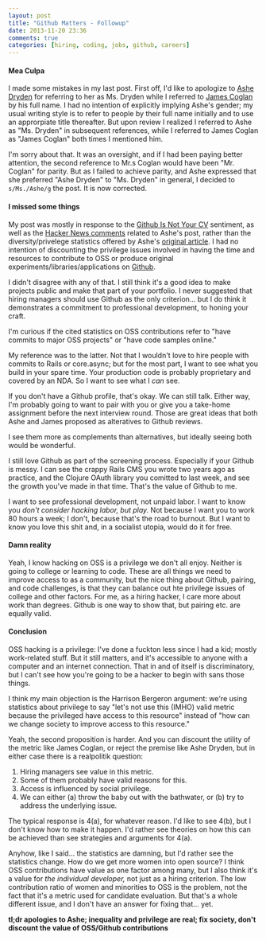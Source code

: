 ```yaml
---
layout: post
title: "Github Matters - Followup"
date: 2013-11-20 23:36
comments: true
categories: [hiring, coding, jobs, github, careers]
---
```


#### Mea Culpa

I made some mistakes in my last post. First off, I'd like to apologize to [Ashe Dryden](http://ashedryden.com/) for referring to her as Ms. Dryden while I referred to [James Coglan](http://jcoglan.com/) by his full name. I had no intention of explicitly implying Ashe's gender; my usual writing style is to refer to people by their full name initially and to use an approrpiate title thereafter. But upon review I realized I referred to Ashe as "Ms. Dryden" in subsequent references, while I referred to James Coglan as "James Coglan" both times I mentioned him. 

I'm sorry about that. It was an oversight, and if I had been paying better attention, the second reference to Mr.s Coglan would have been "Mr. Coglan" for parity. But as I failed to achieve parity, and Ashe expressed that she preferred "Ashe Dryden" to "Ms. Dryden" in general, I decided to `s/Ms./Ashe/g` the post. It is now corrected.

#### I missed some things

My post was mostly in response to the [Github Is Not Your CV](https://blog.jcoglan.com/2013/11/15/why-github-is-not-your-cv/) sentiment, as well as the [Hacker News comments](https://news.ycombinator.com/item?id=6728417) related to Ashe's post, rather than the diversity/privelege statistics offered by Ashe's [original article](http://ashedryden.com/blog/the-ethics-of-unpaid-labor-and-the-oss-community). I had no intention of discounting the privilege issues involved in having the time and resources to contribute to OSS or produce original experiments/libraries/applications on [Github](https://github.com).

I didn't disagree with any of that. I still think it's a good idea to make projects public and make that part of your portfolio. I never suggested that hiring managers should use Github as the only criterion... but I do think it demonstrates a commitment to professional development, to honing your craft. 

I'm curious if the cited statistics on OSS contributions refer to "have commits to major OSS projects" or "have code samples online."

My reference was to the latter. Not that I wouldn't love to hire people with commits to Rails or core.async; but for the most part, I want to see what you build in your spare time. Your production code is probably proprietary and covered by an NDA. So I want to see what I _can_ see.

If you don't have a Github profile, that's okay. We can still talk. Either way, I'm probably going to want to pair with you or give you a take-home assignment before the next interview round. Those are great ideas that both Ashe and James proposed as alteratives to Github reviews. 

I see them more as complements than alternatives, but ideally seeing both would be wonderful.

I still love Github as part of the screening process. Especially if your Github is messy. I can see the crappy Rails CMS you wrote two years ago as practice, and the Clojure OAuth library you comitted to last week, and see the growth you've made in that time. That's the value of Github to me.

I want to see professional development, not unpaid labor. I want to know you _don't consider hacking labor, but play._ Not because I want you to work 80 hours a week; I don't, because that's the road to burnout. But I want to know you love this shit and, in a socialist utopia, would do it for free.

#### Damn reality

Yeah, I know hacking on OSS is a privilege we don't all enjoy. Neither is going to college or learning to code. These are all things we need to improve access to as a community, but the nice thing about Github, pairing, and code challenges, is that they can balance out hte privilege issues of college and other factors. For me, as a hiring hacker, I care more about work than degrees. Github is one way to show that, but pairing etc. are equally valid.

#### Conclusion

OSS hacking is a privilege: I've done a fuckton less since I had a kid; mostly work-related stuff. But it still matters, and it's accessible to anyone with a computer and an internet connection. That in and of itself is discriminatory, but I can't see how you're going to be a hacker to begin with sans those things.

I think my main objection is the Harrison Bergeron argument: we're using statistics about privilege to say "let's not use this (IMHO) valid metric because the privileged have access to this resource" instead of "how can we change society to improve access to this resource."

Yeah, the second proposition is harder. And you can discount the utility of the metric like James Coglan, or reject the premise like Ashe Dryden, but in either case there is a realpolitik question:

1. Hiring managers see value in this metric.
2. Some of them probably have valid reasons for this.
3. Access is influenced by social privilege.
4. We can either (a) throw the baby out with the bathwater, or (b) try to address the underlying issue.

The typical response is 4(a), for whatever reason. I'd like to see 4(b), but I don't know how to make it happen. I'd rather see theories on how this can be achieved than see strategies and arguments for 4(a).

Anyhow, like I said... the statistics are damning, but I'd rather see the statistics change. How do we get more women into open source? I think OSS contributions have value as one factor among many, but I also think it's a value for _the individual developer,_ not just as a hiring criterion. The low contribution ratio of women and minorities to OSS is the problem, not the fact that it's a metric used for candidate evaluation. But that's a whole different issue, and I don't have an answer for fixing that... yet.

**tl;dr apologies to Ashe; inequality and privilege are real; fix society, don't discount the value of OSS/Github contributions**

